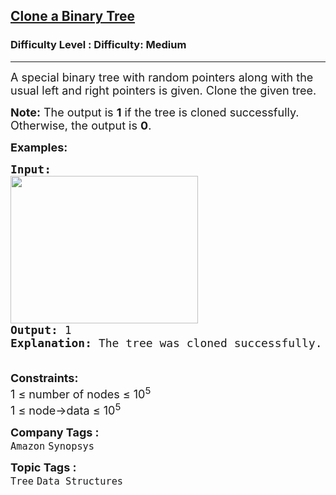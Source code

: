 <h2><a href="https://www.geeksforgeeks.org/problems/clone-a-binary-tree/1?page=1&difficulty=Medium&status=unsolved&sortBy=submissions">Clone a Binary Tree</a></h2><h3>Difficulty Level : Difficulty: Medium</h3><hr><div class="problems_problem_content__Xm_eO"><p><span style="font-size: 18px;">A special binary tree with random pointers along with the usual left and right pointers is given. Clone the given tree.</span></p>
<p><span style="font-size: 18px;"><strong>Note:</strong>&nbsp;The output is <strong>1</strong> if the tree is cloned successfully. Otherwise, the output is <strong>0</strong>.</span></p>
<p><span style="font-size: 18px;"><strong>Examples:</strong></span></p>
<pre><span style="font-size: 18px;"><strong>Input:
</strong></span><img style="height: 236px; width: 300px;" src="https://media.geeksforgeeks.org/img-practice/PROD/addEditProblem/700315/Web/Other/e3930039-b959-4b5f-a1ab-60438878e9ea_1685086529.png" alt="">
<span style="font-size: 18px;"><strong>Output: </strong>1
<strong>Explanation: </strong>The tree was cloned successfully.</span></pre>
<p><span style="font-size: 18px;"><br></span><span style="font-size: 18px;"><strong>Constraints:</strong><br>1 ≤ number of nodes ≤ 10<sup>5</sup><br>1 ≤ node-&gt;data ≤ 10<sup>5</sup></span></p></div><p><span style=font-size:18px><strong>Company Tags : </strong><br><code>Amazon</code>&nbsp;<code>Synopsys</code>&nbsp;<br><p><span style=font-size:18px><strong>Topic Tags : </strong><br><code>Tree</code>&nbsp;<code>Data Structures</code>&nbsp;